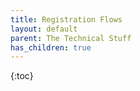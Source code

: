 ```yaml
---
title: Registration Flows
layout: default
parent: The Technical Stuff
has_children: true
---
```


{:toc}